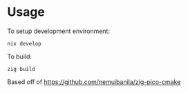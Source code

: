 # Usage

To setup development environment:
```
nix develop
```

To build:
```
zig build
```

Based off of https://github.com/nemuibanila/zig-pico-cmake
